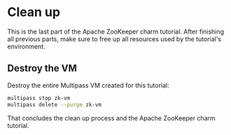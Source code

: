 # Clean up

This is the last part of the Apache ZooKeeper charm tutorial.
After finishing all previous parts, make sure to free up all resources used by the tutorial's environment.

## Destroy the VM

Destroy the entire Multipass VM created for this tutorial:

```bash
multipass stop zk-vm
multipass delete --purge zk-vm
```

That concludes the clean up process and the Apache ZooKeeper charm tutorial.
